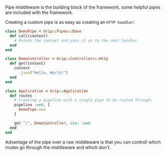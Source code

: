 Pipe middleware is the building block of the framework, some helpful pipes are included with the framework.

Creating a custom pipe is as easy as creating an `HTTP handler`:

```ruby
class DemoPipe < Grip::Pipes::Base
  def call(context)
    # Mutate the context and pass it on to the next handler.
  end
end

class DemoController < Grip::Controllers::Http
  def get(context)
    context
      .json("Hello, World!")
  end
end

class Application < Grip::Application
  def routes
    # Creating a pipeline with a single pipe to be routed through.
    pipeline :web, [
      DemoPipe.new
    ]

    get "/", DemoController, via: :web
  end
end
```

Advantage of the pipe over a raw middleware is that you can controll which routes go through the middleware and which don't.
